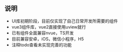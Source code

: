 ## 说明
- UI库初期阶段，目前仅实现了自己日常开发所需要的组件
- vue3组件库，vue2直接使用uview就行
- 已有组件全面兼容nvue，TS开发
- 目前兼容安卓，iOS，微信小程序，H5
- 注释todo查看未实现完善的功能